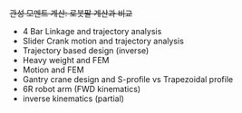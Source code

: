 ~~관성 모멘트 계산: 로봇팔 계산과 비교~~
* 4 Bar Linkage and trajectory analysis
* Slider Crank motion and trajectory analysis
* Trajectory based design (inverse)
* Heavy weight and FEM
* Motion and FEM
* Gantry crane design and S-profile vs Trapezoidal profile
* 6R robot arm (FWD kinematics)
* inverse kinematics (partial)
